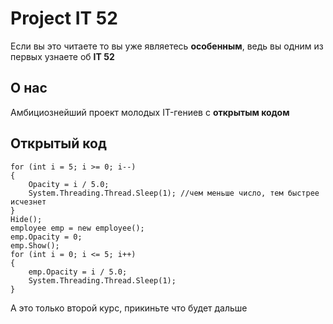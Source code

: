 # Project IT 52


Если вы это читаете то вы уже являетесь **особенным**, ведь вы одним из первых узнаете об **IT 52**


## О нас


Амбициознейший проект молодых IT-гениев с **открытым кодом**


## Открытый код


```
for (int i = 5; i >= 0; i--)
{
    Opacity = i / 5.0;
    System.Threading.Thread.Sleep(1); //чем меньше число, тем быстрее исчезнет
}
Hide();
employee emp = new employee();
emp.Opacity = 0;
emp.Show();
for (int i = 0; i <= 5; i++)
{
    emp.Opacity = i / 5.0;
    System.Threading.Thread.Sleep(1);
}
```
А это только второй курс, прикиньте что будет дальше
